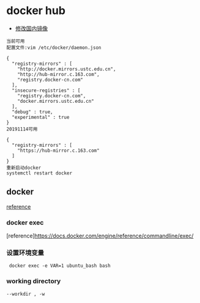 # docker hub
- [修改国内镜像](https://www.cnblogs.com/lovesKey/p/11335619.html)
```
当前可用
配置文件:vim /etc/docker/daemon.json

{
  "registry-mirrors" : [
    "http://docker.mirrors.ustc.edu.cn",
    "http://hub-mirror.c.163.com",
    "registry.docker-cn.com"
  ],
  "insecure-registries" : [
    "registry.docker-cn.com",
    "docker.mirrors.ustc.edu.cn"
  ],
  "debug" : true,
  "experimental" : true
}
20191114可用

{
  "registry-mirrors" : [
    "https://hub-mirror.c.163.com"
  ]
}
重新启动docker
systemctl restart docker
```

## docker
[reference](https://docs.docker.com/reference/)


### docker exec
[reference]https://docs.docker.com/engine/reference/commandline/exec/

### 设置环境变量
```
 docker exec -e VAR=1 ubuntu_bash bash
 ```
 ### working directory
 ```
 --workdir , -w
 ```


